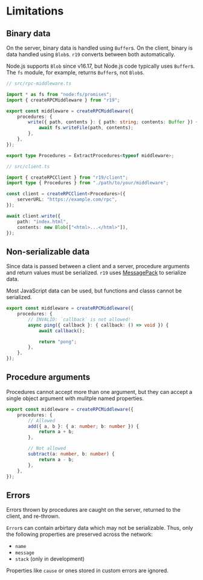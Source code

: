 # Limitations

## Binary data

On the server, binary data is handled using `Buffer`s. On the client, binary is data handled using `Blob`s. `r19` converts between both automatically.

Node.js supports `Blob` since v16.17, but Node.js code typically uses `Buffer`s. The `fs` module, for example, returns `Buffer`s, not `Blob`s.

```typescript
// src/rpc-middleware.ts

import * as fs from "node:fs/promises";
import { createRPCMiddleware } from "r19";

export const middleware = createRPCMiddleware({
	procedures: {
		write({ path, contents }: { path: string; contents: Buffer }) {
			await fs.writeFile(path, contents);
		},
	},
});

export type Procedures = ExtractProcedures<typeof middleware>;
```

```typescript
// src/client.ts

import { createRPCClient } from "r19/client";
import type { Procedures } from "./path/to/your/middleware";

const client = createRPCClient<Procedures>({
	serverURL: "https://example.com/rpc",
});

await client.write({
	path: "index.html",
	contents: new Blob(["<html>...</html>"]),
});
```

## Non-serializable data

Since data is passed between a client and a server, procedure arguments and return values must be serialized. `r19` uses [MessagePack][msgpack] to serialize data.

Most JavaScript data can be used, but functions and classs cannot be serialized.

```typescript
export const middleware = createRPCMiddleware({
	procedures: {
		// INVALID: `callback` is not allowed!
		async ping({ callback }: { callback: () => void }) {
			await callback();

			return "pong";
		},
	},
});
```

## Procedure arguments

Procedures cannot accept more than one argument, but they can accept a single object argument with mulitple named properties.

```typescript
export const middleware = createRPCMiddleware({
	procedures: {
		// Allowed
		add({ a, b }: { a: number; b: number }) {
			return a + b;
		},

		// Not allowed
		subtract(a: number, b: number) {
			return a - b;
		},
	},
});
```

## Errors

Errors thrown by procedures are caught on the server, returned to the client, and re-thrown.

`Error`s can contain arbirtary data which may not be serializable. Thus, only the following properties are preserved across the network:

- `name`
- `message`
- `stack` (only in development)

Properties like `cause` or ones stored in custom errors are ignored.

[msgpack]: https://msgpack.org/
